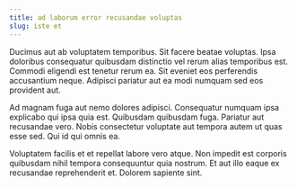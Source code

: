 ```yaml
---
title: ad laborum error recusandae voluptas
slug: iste et
---
```


Ducimus aut ab voluptatem temporibus. Sit facere beatae voluptas. Ipsa doloribus consequatur quibusdam distinctio vel rerum alias temporibus est. Commodi eligendi est tenetur rerum ea. Sit eveniet eos perferendis accusantium neque. Adipisci pariatur aut ea modi numquam sed eos provident aut.

Ad magnam fuga aut nemo dolores adipisci. Consequatur numquam ipsa explicabo qui ipsa quia est. Quibusdam quibusdam fuga. Pariatur aut recusandae vero. Nobis consectetur voluptate aut tempora autem ut quas esse sed. Qui id qui omnis ea.

Voluptatem facilis et et repellat labore vero atque. Non impedit est corporis quibusdam nihil tempora consequuntur quia nostrum. Et aut illo eaque ex recusandae reprehenderit et. Dolorem sapiente sint.
